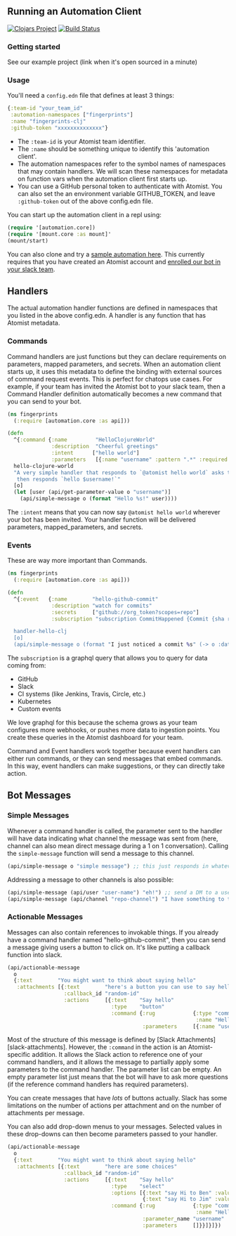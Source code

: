 ## Running an Automation Client

[![Clojars Project](https://img.shields.io/clojars/v/com.atomist/automation-client-clj.svg)](https://clojars.org/com.atomist/automation-client-clj)
[![Build Status](https://travis-ci.org/atomisthq/automation-client-clj.svg?branch=master)](https://travis-ci.org/atomisthq/automation-client-clj)
### Getting started

See our example project (link when it's open sourced in a minute)

### Usage

You'll need a `config.edn` file that defines at least 3 things:

```clj
{:team-id "your_team_id"
 :automation-namespaces ["fingerprints"]
 :name "fingerprints-clj"
 :github-token "xxxxxxxxxxxxxx"}
```

* The `:team-id` is your Atomist team identifier.
* The `:name` should be something unique to identify this 'automation client'.
* The automation namespaces refer to the symbol names of namespaces that may contain handlers.  We will scan these
  namespaces for metadata on function vars when the automation client first starts up.
* You can use a GitHub personal token to authenticate with Atomist.  You can also set the an environment variable
  GITHUB_TOKEN, and leave `:github-token` out of the above config.edn file.

You can start up the automation client in a repl using:

```clj
(require '[automation.core])
(require '[mount.core :as mount]'
(mount/start)
```

You can also clone and try a [sample automation here][sample].  This currently requires that you have created
an Atomist account and [enrolled our bot in your slack team][enroll-docs].

[sample]: https://github.com/atomisthq/clj-fingerprint-automation
[enroll-docs]: https://docs.atomist.com/user/

## Handlers

The actual automation handler functions are defined in namespaces that you listed in the above config.edn.  A handler is any
function that has Atomist metadata.

### Commands

Command handlers are just functions but they can declare requirements on parameters, mapped parameters, and secrets.
When an automation client starts up, it uses this metadata to define the binding with external sources of command
request events.  This is perfect for chatops use cases.  For example, if your team has invited the Atomist bot
to your slack team, then a Command Handler definition automatically becomes a new command that you can send to your
bot.

```clj
(ns fingerprints
  (:require [automation.core :as api]))

(defn
  ^{:command {:name         "HelloClojureWorld"
              :description  "Cheerful greetings"
              :intent      ["hello world"]
              :parameters   [{:name "username" :pattern ".*" :required true}]}}
  hello-clojure-world
  "A very simple handler that responds to `@atomist hello world` asks the user in a thread for a username
   then responds `hello $username!`"
  [o]
  (let [user (api/get-parameter-value o "username")]
    (api/simple-message o (format "Hello %s!" user))))
```

The `:intent` means that you can now say `@atomist hello world` wherever your bot has been invited.  Your handler
function will be delivered parameters, mapped_parameters, and secrets.

### Events

These are way more important than Commands.

```clj
(ns fingerprints
  (:require [automation.core :as api]))

(defn
  ^{:event   {:name        "hello-github-commit"
              :description "watch for commits"
              :secrets     ["github://org_token?scopes=repo"]
              :subscription "subscription CommitHappened {Commit {sha repo {name org {owner ownerType}}}}}}

  handler-hello-clj
  [o]
  (api/simple-message o (format "I just noticed a commit %s" (-> o :data :Commit first :sha)))
```

The `subscription` is a graphql query that allows you to query for data coming from:

* GitHub
* Slack
* CI systems (like Jenkins, Travis, Circle, etc.)
* Kubernetes
* Custom events

We love graphql for this because the schema grows as your team configures more webhooks, or pushes more data to
ingestion points.  You create these queries in the Atomist dashboard for your team.

Command and Event handlers work together because event handlers can either run commands, or they can send messages
that embed commands.  In this way, event handlers can make suggestions, or they can directly take action.

## Bot Messages

### Simple Messages

Whenever a command handler is called, the parameter sent to the handler will have data indicating what channel the
message was sent from (here, channel can also mean direct message during a 1 on 1 conversation).  Calling the
`simple-message` function will send a message to this channel.

```clj
(api/simple-message o "simple message") ;; this just responds in whatever channel the message came from
```

Addressing a message to other channels is also possible:

```clj
(api/simple-message (api/user "user-name") "eh!") ;; send a DM to a user - could be considered rude
(api/simple-message (api/channel "repo-channel") "I have something to tell all of you") ;; send a DM to a channel
```

### Actionable Messages

Messages can also contain references to invokable things.  If you already have a command handler named
"hello-github-commit", then you can send a message giving users a button to click on.  It's like putting
a callback function into slack.

```clj
(api/actionable-message
  o
  {:text        "You might want to think about saying hello"
   :attachments [{:text        "here's a button you can use to say hello"
                  :callback_id "random-id"
                  :actions     [{:text    "Say hello"
                                 :type    "button"
                                 :command {:rug            {:type "command_handler"
                                                            :name "HelloClojureWorld")}
                                           :parameters     [{:name "username" :value "Ben"}]}}]}]})
```

Most of the structure of this message is defined by [Slack Attachments][slack-attachments].  However, the `:command` in
the action is an Atomist-specific addition.  It allows the Slack action to reference one of your command handlers, and
it allows the message to partially apply some parameters to the command handler.  The parameter list can be empty.
An empty parameter list just means that the bot will have to ask more questions (if the reference command handlers has
required parameters).

[slack-messages]: "https://api.slack.com/docs/message-attachments"

You can create messages that have _lots_ of buttons actually.  Slack has some limitations on the number of actions per
attachment and on the number of attachments per message.

You can also add drop-down menus to your messages.  Selected values in these drop-downs can then become parameters
passed to your handler.

```clj
(api/actionable-message
  o
  {:text        "You might want to think about saying hello"
   :attachments [{:text        "here are some choices"
                  :callback_id "random-id"
                  :actions     [{:text    "Say hello"
                                 :type    "select"
                                 :options [{:text "say Hi to Ben" :value "Ben"}
                                           {:text "say Hi to Jim" :value "Jim"}]
                                 :command {:rug            {:type "command_handler"
                                                            :name "HelloClojureWorld")}
                                           :parameter_name "username"
                                           :parameters     []}}]}]})
```
